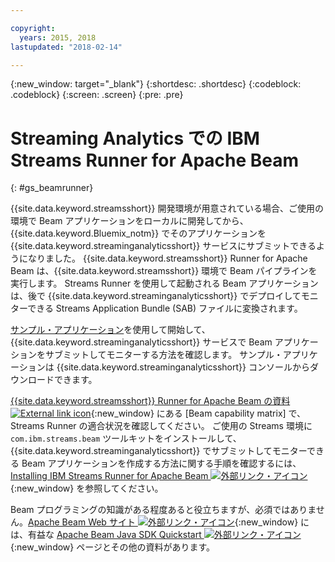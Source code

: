 ```yaml
---

copyright:
  years: 2015, 2018
lastupdated: "2018-02-14"

---
```


<!-- Attribute definitions -->
{:new_window: target="_blank"}
{:shortdesc: .shortdesc}
{:codeblock: .codeblock}
{:screen: .screen}
{:pre: .pre}

# Streaming Analytics での IBM Streams Runner for Apache Beam
{: #gs_beamrunner}

{{site.data.keyword.streamsshort}} 開発環境が用意されている場合、ご使用の環境で Beam アプリケーションをローカルに開発してから、{{site.data.keyword.Bluemix_notm}} でそのアプリケーションを {{site.data.keyword.streaminganalyticsshort}} サービスにサブミットできるようになりました。 {{site.data.keyword.streamsshort}} Runner for Apache Beam は、{{site.data.keyword.streamsshort}} 環境で Beam パイプラインを実行します。 Streams Runner を使用して起動される Beam アプリケーションは、後で {{site.data.keyword.streaminganalyticsshort}} でデプロイしてモニターできる Streams Application Bundle (SAB) ファイルに変換されます。


[ サンプル・アプリケーション](/docs/services/StreamingAnalytics/c_starterapps.html)を使用して開始して、{{site.data.keyword.streaminganalyticsshort}} サービスで Beam アプリケーションをサブミットしてモニターする方法を確認します。 サンプル・アプリケーションは {{site.data.keyword.streaminganalyticsshort}} コンソールからダウンロードできます。

[{{site.data.keyword.streamsshort}} Runner for Apache Beam の資料![External link icon](../../icons/launch-glyph.svg "External link icon")](https://ibmstreams.github.io/streamsx.documentation/docs/beamrunner/beamrunner-1-intro/){:new_window} にある [Beam capability matrix] で、Streams Runner の適合状況を確認してください。 ご使用の Streams 環境に `com.ibm.streams.beam` ツールキットをインストールして、{{site.data.keyword.streaminganalyticsshort}} でサブミットしてモニターできる Beam アプリケーションを作成する方法に関する手順を確認するには、[Installing IBM Streams Runner for Apache Beam ![外部リンク・アイコン](../../icons/launch-glyph.svg "外部リンク・アイコン")](http://bit.ly/2zFDpPr){:new_window} を参照してください。

Beam プログラミングの知識がある程度あると役立ちますが、必須ではありません。[Apache Beam Web サイト ![外部リンク・アイコン](../../icons/launch-glyph.svg "外部リンク・アイコン")](https://beam.apache.org/documentation/){:new_window} には、有益な [Apache Beam Java SDK Quickstart ![外部リンク・アイコン](../../icons/launch-glyph.svg "外部リンク・アイコン")](https://beam.apache.org/get-started/quickstart-java/){:new_window} ページとその他の資料があります。

